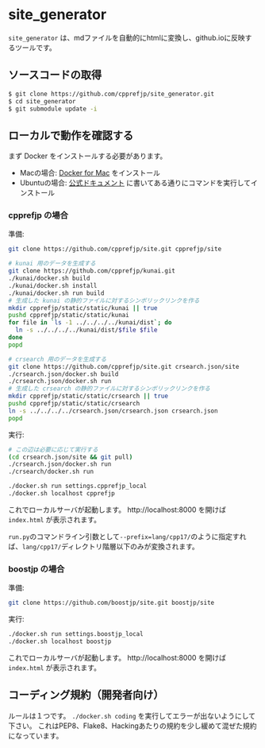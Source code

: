 site_generator
==============

`site_generator` は、mdファイルを自動的にhtmlに変換し、github.ioに反映するツールです。

## ソースコードの取得

```bash
$ git clone https://github.com/cpprefjp/site_generator.git
$ cd site_generator
$ git submodule update -i
```

## ローカルで動作を確認する

まず Docker をインストールする必要があります。

- Macの場合: [Docker for Mac](https://www.docker.com/docker-mac) をインストール
- Ubuntuの場合: [公式ドキュメント](https://docs.docker.com/engine/installation/linux/docker-ce/ubuntu/) に書いてある通りにコマンドを実行してインストール

### cpprefjp の場合

準備:

```bash
git clone https://github.com/cpprefjp/site.git cpprefjp/site

# kunai 用のデータを生成する
git clone https://github.com/cpprefjp/kunai.git
./kunai/docker.sh build
./kunai/docker.sh install
./kunai/docker.sh run build
# 生成した kunai の静的ファイルに対するシンボリックリンクを作る
mkdir cpprefjp/static/static/kunai || true
pushd cpprefjp/static/static/kunai
for file in `ls -1 ../../../../kunai/dist`; do
  ln -s ../../../../kunai/dist/$file $file
done
popd

# crsearch 用のデータを生成する
git clone https://github.com/cpprefjp/site.git crsearch.json/site
./crsearch.json/docker.sh build
./crsearch.json/docker.sh run
# 生成した crsearch の静的ファイルに対するシンボリックリンクを作る
mkdir cpprefjp/static/static/crsearch || true
pushd cpprefjp/static/static/crsearch
ln -s ../../../../crsearch.json/crsearch.json crsearch.json
popd
```

実行:

```bash
# この辺は必要に応じて実行する
(cd crsearch.json/site && git pull)
./crsearch.json/docker.sh run
./crsearch/docker.sh run

./docker.sh run settings.cpprefjp_local
./docker.sh localhost cpprefjp
```

これでローカルサーバが起動します。
http://localhost:8000 を開けば `index.html` が表示されます。

`run.py`のコマンドライン引数として`--prefix=lang/cpp17/`のように指定すれば、`lang/cpp17/`ディレクトリ階層以下のみが変換されます。

### boostjp の場合

準備:

```bash
git clone https://github.com/boostjp/site.git boostjp/site
```

実行:

```bash
./docker.sh run settings.boostjp_local
./docker.sh localhost boostjp
```

これでローカルサーバが起動します。
http://localhost:8000 を開けば `index.html` が表示されます。

## コーディング規約（開発者向け）

ルールは１つです。
`./docker.sh coding` を実行してエラーが出ないようにして下さい。
これはPEP8、Flake8、Hackingあたりの規約を少し緩めて混ぜた規約になっています。

